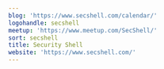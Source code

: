 ```yaml
---
blog: 'https://www.secshell.com/calendar/'
logohandle: secshell
meetup: 'https://www.meetup.com/SecShell/'
sort: secshell
title: Security Shell
website: 'https://www.secshell.com/'
---
```

